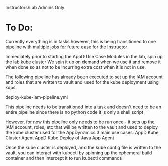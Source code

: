 Instructors/Lab Admins Only:

To Do:
=======
Currently everything is in tasks however, this is being transitioned to one pipeline with multiple jobs for future ease for the Instructor


Immediately prior to starting the AppD Use Case Modules in the lab, spin up the lab kube cluster 
We spin it up on demand when we use it and remove it when done so as not to be incurring extra cost when it is not in use.

The following pipeline has already been executed to set up the IAM account and roles that are written to vault and used for the kube deployment using kops.

deploy-kube-iam-pipeline.yml 

This pipeline needs to be transitioned into a task and doesn't need to be an entire pipeline since there is no python code it is only a shell script

However, for now this pipeline only needs to be run once - it sets up the IAM account, roles, etc
that will be written to the vault and used to deploy the kube cluster used for the AppDynamics 3 main use cases:
AppD Kube Cluster Agent
AppD Kube Deploy of Java App Agent

Once the kube cluster is deployed, and the kube config file is written to the vault, you can interact with kubectl by
spinning up the ephemeral build container and then intercept it to run kubectl commands




